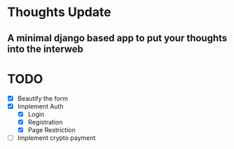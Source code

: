 # Thoughts Update

## A minimal django based app to put your thoughts into the interweb


# TODO

- [x] Beautify the form
- [x] Implement Auth
    - [x] Login
    - [x] Registration
    - [x] Page Restriction
- [ ] Implement crypto payment